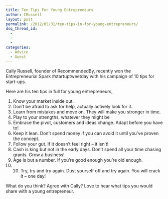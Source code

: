 ```yaml
---
title: Ten Tips For Young Entrepreneurs
author: CRussell
layout: post
permalink: /2012/05/31/ten-tips-in-for-young-entrepreneurs/
dsq_thread_id:
  - 
  - 
  - 
categories:
  - Advice
  - Guest
---
```

Cally Russell, founder of RecommendedBy, recently won the Entrepreneurial Spark #startuptweetday with his campaign of 10 tips for start-ups.

Here are his ten tips in full for young entrepreneurs,

  1. Know your market inside out.
  2. Don’t be afraid to ask for help, actually actively look for it.
  3. Learn from mistakes and move on. They will make you stronger in time.
  4. Play to your strengths, whatever they might be
  5. Embrace the pivot, customers and ideas change. Adapt before you have to!
  6. Keep it lean. Don’t spend money if you can avoid it until you’ve proven the concept.
  7. Follow your gut. If it doesn’t feel right – it isn’t!
  8. Cash is king but not in the early days. Don’t spend all your time chasing grants. Grow a business!
  9. Age is but a number. If you’re good enough you’re old enough.
 10. 10. Try, try and try again. Dust yourself off and try again. You will crack it – one day!

What do you think? Agree with Cally? Love to hear what tips you would share with a young entrepreneur.

&nbsp;